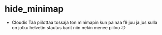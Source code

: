 # hide_minimap
- Cloudis
Tää piilottaa  tossaja ton minimapin kun painaa f9 juu ja jos sulla on jotku helvetin stautus barit niin nekin menee piiloo :D
